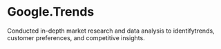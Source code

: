 # Google.Trends
Conducted in-depth market research and data analysis to  identifytrends, customer preferences, and competitive insights.

